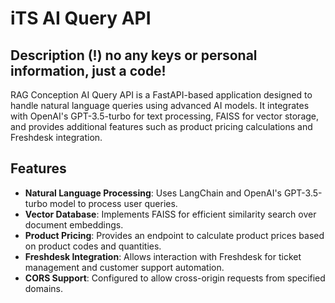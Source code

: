 # iTS AI Query API

## Description (!) no any keys or personal information, just a code!
RAG Conception
AI Query API is a FastAPI-based application designed to handle natural language queries using advanced AI models. It integrates with OpenAI's GPT-3.5-turbo for text processing, FAISS for vector storage, and provides additional features such as product pricing calculations and Freshdesk integration.

## Features
- **Natural Language Processing**: Uses LangChain and OpenAI's GPT-3.5-turbo model to process user queries.
- **Vector Database**: Implements FAISS for efficient similarity search over document embeddings.
- **Product Pricing**: Provides an endpoint to calculate product prices based on product codes and quantities.
- **Freshdesk Integration**: Allows interaction with Freshdesk for ticket management and customer support automation.
- **CORS Support**: Configured to allow cross-origin requests from specified domains.

